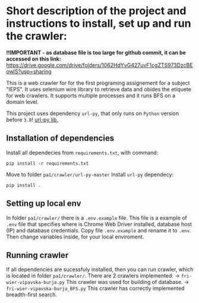 # Short description of the project and instructions to install, set up and run the crawler:

**!!IMPORTANT - as database file is too large for github commit, it can be accessed on this link:**
https://drive.google.com/drive/folders/1062HdYvG427uvF1cgZTS973DzcBEowlS?usp=sharing


This is a web crawler for for the first programing assignement for a subject "IEPS".
It uses selenium wire library to retrieve data and obides the etiquete for web crawlers.
It supports multiple processes and it runs BFS on a domain level.

This project uses dependency `url-py`, that only runs on `Python` version before `3.8`!
[url-py lib.](https://github.com/seomoz/url-py)

## Installation of dependencies

Install all dependecies from `requirements.txt`, with command:
```
pip install -r requirements.txt
```
Move to folder `pa1/crawler/url-py-master`
Install `url-py` dependecy:
```
pip install .
```

## Setting up local env

In folder `pa1/crawler/` there is a `.env.example` file.
This file is a example of `.env` file that specifies where is Chrome Web Driver installed, database host (IP) and database credentials.
Copy file `.env.example` and rename it to `.env`. Then change variables inside, for your local enviroment.

## Running crawler

If all dependencies are sucessfuly installed, then you can run crawler, which is located in folder `pa1/crawler/`.
There are 2 crawlers implemented:
-> `fri-wier-vipavska-burja.py` This crawler was used for building of database.
-> `fri-wier-vipavska-burja_BFS.py` This crawler has correctly implemented breadth-first search.
